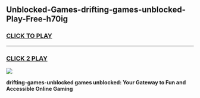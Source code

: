 
## Unblocked-Games-drifting-games-unblocked-Play-Free-h70ig
<h3>
<a href="https://premium76.site?title=drifting-games-unblocked&ref=21A">CLICK TO PLAY</a></h3>
<hr>

<h3>
<a href="https://premium76.site?title=drifting-games-unblocked&ref=21A">CLICK 2 PLAY</a>
  
</h3>

<a href="https://premium76.site?title=drifting-games-unblocked&ref=21A"><img src="https://clearcache.store/games.png"></a>


**drifting-games-unblocked games unblocked: Your Gateway to Fun and Accessible Online Gaming**
